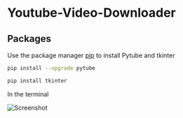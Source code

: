 # Youtube-Video-Downloader

## Packages
Use the package manager [pip](https://pip.pypa.io/en/stable/) to install Pytube and tkinter

```bash
pip install --upgrade pytube
```

```bash
pip install tkinter
```
In the terminal


![Screenshot](https://user-images.githubusercontent.com/84727394/148531857-3a8d16c9-5658-42d1-b667-938bd54e900e.png)
